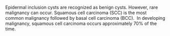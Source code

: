 Epidermal inclusion cysts are recognized as benign cysts. However, rare malignancy can occur. Squamous cell carcinoma (SCC) is the most common malignancy followed by basal cell carcinoma (BCC).  In developing malignancy, squamous cell carcinoma occurs approximately 70% of the time.